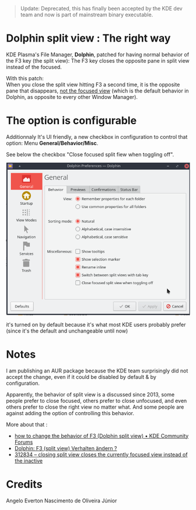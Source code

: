 > Update: Deprecated, this has finally been accepted by the KDE dev team and now is part of mainstream binary executable.

# Dolphin split view : The right way

KDE Plasma's File Manager, **Dolphin**, patched for having normal behavior of the F3 key (the split view): The F3 key closes the opposite pane in split view instead of the focused. 

With this patch:  
When you close the split view hitting F3 a second time, it is the opposite pane that disappears, <u>not the focused view</u> (which is the default behavior in Dolphin, as opposite to every other Window Manager).

# The option is configurable

Additionnaly It's UI friendly, a new checkbox in configuration to control that option:
Menu **General/Behavior/Misc**.

See below the checkbox "Close focused split fiew when toggling off".

![preview.png](preview.png "")  

it's turned on by default because it's what most KDE users probably prefer (since it's the default and unchangeable until now)


# Notes 

I am publishing an AUR package because the KDE team surprisingly did not accept the change, even if it could be disabled by default & by configuration.

Apparently, the behavior of split view is a discussed since 2013, some people prefer to close focused, others prefer to close unfocused, and even others prefer to close the right view no matter what. And some people are against adding the option of controlling this behavior.


More about that : 

- [how to change the behavior of F3 (Dolphin split view) • KDE Community Forums](https://forum.kde.org/viewtopic.php?f=223&t=151449&p=408772#p408772)
- [Dolphin: F3 (split view) Verhalten ändern ?](https://forum.kde.org/viewtopic.php?f=224&t=111065&p=408775#p408775 "")
- [312834 – closing split view closes the currently focused view instead of the inactive](https://bugs.kde.org/show_bug.cgi?id=312834 "")

# Credits

Angelo Everton Nascimento de Oliveira Júnior 
